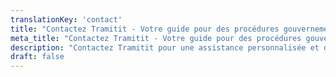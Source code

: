 ```yaml
---
translationKey: 'contact'
title: "Contactez Tramitit - Votre guide pour des procédures gouvernementales efficaces"
meta_title: "Contactez Tramitit - Votre guide pour des procédures gouvernementales efficaces"
description: "Contactez Tramitit pour une assistance personnalisée et des conseils d'experts sur la navigation et l'accélération des procédures gouvernementales."
draft: false
---
```

